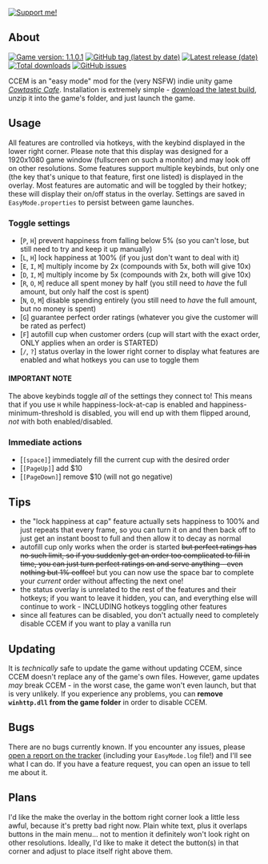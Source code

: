[![Support me!](https://ko-fi.com/img/githubbutton_sm.svg)](https://ko-fi.com/V7V7IK9UU)

## About

[![Game version: 1.1.0.1](https://img.shields.io/badge/game%20version-1.1.0.1-blue)](https://noa3.itch.io/cowtastic)
[![GitHub tag (latest by date)](https://img.shields.io/github/v/tag/PrincessRTFM/CowtasticCafeEasyMode?label=mod%20version&color=informational)](https://github.com/PrincessRTFM/CowtasticCafeEasyMode/releases/latest)
[![Latest release (date)](https://img.shields.io/github/release-date/PrincessRTFM/CowtasticCafeEasyMode)](https://github.com/PrincessRTFM/CowtasticCafeEasyMode/releases/latest)
[![Total downloads](https://img.shields.io/github/downloads-pre/PrincessRTFM/CowtasticCafeEasyMode/total?label=downloads)](https://github.com/PrincessRTFM/CowtasticCafeEasyMode/releases)
[![GitHub issues](https://img.shields.io/github/issues-raw/PrincessRTFM/CowtasticCafeEasyMode?label=known%20issues)](https://github.com/PrincessRTFM/CowtasticCafeEasyMode/issues?q=is%3Aissue+is%3Aopen+sort%3Aupdated-desc)

CCEM is an "easy mode" mod for the (very NSFW) indie unity game [_Cowtastic Cafe_](https://noa3.itch.io/cowtastic). Installation is extremely simple - [download the latest build](https://github.com/PrincessRTFM/CowtasticCafeEasyMode/releases/latest/download/Release.zip), unzip it into the game's folder, and just launch the game.

## Usage

All features are controlled via hotkeys, with the keybind displayed in the lower right corner. Please note that this display was designed for a 1920x1080 game window (fullscreen on such a monitor) and may look off on other resolutions. Some features support multiple keybinds, but only one (the key that's unique to that feature, first one listed) is displayed in the overlay. Most features are automatic and will be toggled by their hotkey; these will display their on/off status in the overlay. Settings are saved in `EasyMode.properties` to persist between game launches.

### Toggle settings

- \[`P`, `H`\] prevent happiness from falling below 5% (so you can't lose, but still need to try and keep it up manually)
- \[`L`, `H`\] lock happiness at 100% (if you just don't want to deal with it)
- \[`E`, `I`, `M`\] multiply income by 2x (compounds with 5x, both will give 10x)
- \[`D`, `I`, `M`\] multiply income by 5x (compounds with 2x, both will give 10x)
- \[`R`, `O`, `M`\] reduce all spent money by half (you still need to _have_ the full amount, but only half the cost is spent)
- \[`N`, `O`, `M`\] disable spending entirely (you still need to _have_ the full amount, but no money is spent)
- \[`G`\] guarantee perfect order ratings (whatever you give the customer will be rated as perfect)
- \[`F`\] autofill cup when customer orders (cup will start with the exact order, ONLY applies when an order is STARTED)
- \[`/`, `?`\] status overlay in the lower right corner to display what features are enabled and what hotkeys you can use to toggle them

#### IMPORTANT NOTE

The above keybinds toggle _all_ of the settings they connect to! This means that if you use `H` while happiness-lock-at-cap is enabled and happiness-minimum-threshold is disabled, you will end up with them flipped around, _not_ with both enabled/disabled.

### Immediate actions

- \[`[space]`\] immediately fill the current cup with the desired order
- \[`[PageUp]`\] add $10
- \[`[PageDown]`\] remove $10 (will not go negative)

## Tips

- the "lock happiness at cap" feature actually sets happiness to 100% and just repeats that every frame, so you can turn it on and then back off to just get an instant boost to full and then allow it to decay as normal
- autofill cup only works when the order is started ~~but perfect ratings has no such limit, so if you suddenly get an order too complicated to fill in time, you can just turn perfect ratings on and serve anything - even nothing but 1% coffee!~~ but you can now use the space bar to complete your _current_ order without affecting the next one!
- the status overlay is unrelated to the rest of the features and their hotkeys; if you want to leave it hidden, you can, and everything else will continue to work - INCLUDING hotkeys toggling other features
- since all features can be disabled, you don't actually need to completely disable CCEM if you want to play a vanilla run

## Updating

It is _technically_ safe to update the game without updating CCEM, since CCEM doesn't replace any of the game's own files. However, game updates _may_ break CCEM - in the worst case, the game won't even launch, but that is very unlikely. If you experience any problems, you can **remove `winhttp.dll` from the game folder** in order to disable CCEM.

## Bugs

There are no bugs currently known. If you encounter any issues, please [open a report on the tracker](https://github.com/PrincessRTFM/CowtasticCafeEasyMode/issues/new/choose) (including your `EasyMode.log` file!) and I'll see what I can do. If you have a feature request, you can open an issue to tell me about it.

## Plans

I'd like the make the overlay in the bottom right corner look a little less awful, because it's pretty bad right now. Plain white text, plus it overlaps buttons in the main menu... not to mention it definitely won't look right on other resolutions. Ideally, I'd like to make it detect the button(s) in that corner and adjust to place itself right above them.